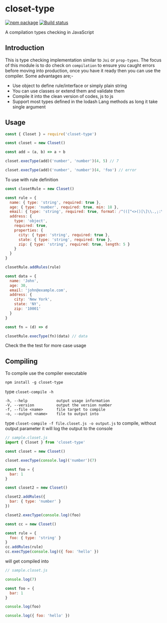 # closet-type

[![npm package](https://img.shields.io/badge/npm-0.0.1-blue.svg)](https://www.npmjs.com/package/closet-type)
[![Build status](https://ci.appveyor.com/api/projects/status/5hk4mr4d50fd6ntm/branch/master?svg=true)](https://ci.appveyor.com/project/syarul/closet-type/branch/master)

A compilation types checking in JavaScript

## Introduction

This is type checking implementation similar to `Joi` or `prop-types`. The focus of this module is to do check on `compilation` to ensure you caught errors before moving into production, once you have it ready then you can use the compiler. Some advantages are;-

- Use object to define rule/interface or simply plain string
- You can use classes or extend them and validate them
- Compile it into the clean version of codes, js to js
- Support most types defined in the lodash Lang methods as long it take single argument

## Usage

```js
const { Closet } = require('closet-type')

const closet = new Closet()

const add = (a, b) => a + b

closet.execType(add)('number', 'number')(4, 5) // 7

closet.execType(add)('number', 'number')(4, 'foo') // error
```

To use with rule definition

```js
const closetRule = new Closet()

const rule = {
  name: { type: 'string', required: true },
  age: { type: 'number', required: true, min: 18 },
  email: { type: 'string', required: true, format: /^(([^<>()[\]\\.,;:\s@"]+(\.[^<>()[\]\\.,;:\s@"]+)*)|(".+"))@((\[[0-9]{1,3}\.[0-9]{1,3}\.[0-9]{1,3}\.[0-9]{1,3}\])|(([a-zA-Z\-0-9]+\.)+[a-zA-Z]{2,}))$/ },
  address: {
    type: 'object',
    required: true,
    properties: {
      city: { type: 'string', required: true },
      state: { type: 'string', required: true },
      zip: { type: 'string', required: true, length: 5 }
    }
  }
}

closetRule.addRules(rule)

const data = {
  name: 'John',
  age: 30,
  email: 'john@example.com',
  address: {
    city: 'New York',
    state: 'NY',
    zip: '10001'
  }
}

const fn = (d) => d

closetRule.execType(fn)(data) // data
```

Check the the test for more case usage

## Compiling

To compile use the compiler executable

`npm install -g closet-type`

type `closet-compile -h`

    -h, --help             output usage information
    -V, --version          output the version number
    -f, --file <name>      file target to compile
    -o, --output <name>    file to output into

type `closet-compile -f file.closet.js -o output.js` to compile, without output parameter it will log the output to the console

```js
// sample.closet.js
import { Closet } from 'closet-type'

const closet = new Closet()

closet.execType(console.log)('number')(7)

const foo = {
  bar: 1
}

const closet2 = new Closet()

closet2.addRules({
  bar: { type: 'number' }
})

closet2.execType(console.log)(foo)

const cc = new Closet()

const rule = {
  foo: { type: 'string' }
}
cc.addRules(rule)
cc.execType(console.log)({ foo: 'hello' })
```

will get compiled into
```js
// sample.closet.js

console.log(7)

const foo = {
  bar: 1
}

console.log(foo)

console.log({ foo: 'hello' })
```
